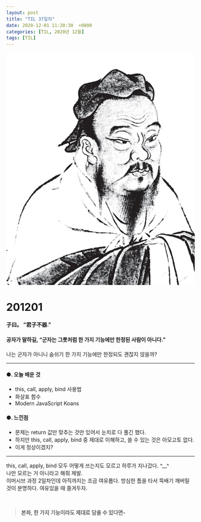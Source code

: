 ```yaml
---
layout: post
title: "TIL 37일차"
date: 2020-12-01 11:20:30  +0800
categories: [TIL, 2020년 12월]
tags: [TIL]
---
```


![image](/assets/img/sample/avatar.jpg)

# **201201**

#### **子曰。 “君子不器.”**

#### **공자가 말하길, “군자는 그릇처럼 한 가지 기능에만 한정된 사람이 아니다.”**

나는 군자가 아니니 숨쉬기 한 가지 기능에만 한정되도 괜찮지 않을까?

---

#### **⚈. 오늘 배운 것**

- this, call, apply, bind 사용법
- 화살표 함수
- Modern JavaScript Koans

#### **⚈. 느낀점**

- 문제는 return 값만 맞추는 것만 있어서 눈치로 다 풀긴 했다.
- 하지만 this, call, apply, bind 중 제대로 이해하고, 쓸 수 있는 것은 아모고토 없다.
- 이게 정상이겠지?

---

this, call, apply, bind 모두 어떻게 쓰는지도 모르고 하루가 지나갔다. ^\_\_^  
나만 모르는 거 아니라고 해줘 제발.  
이머시브 과정 2일차인데 아직까지는 조금 여유롭다. 방심한 틈을 타서 뚝배기 깨버릴 것이 분명하다. 여유있을 때 즐겨두자.

<br>

> **본좌, 한 가지 기능이라도 제대로 담을 수 있다면-**
